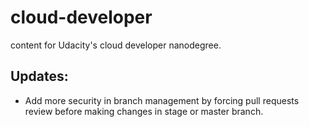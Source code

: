# cloud-developer
content for Udacity's cloud developer nanodegree.
## Updates:
* Add more security in branch management by forcing pull requests review before making changes in stage or master branch.
